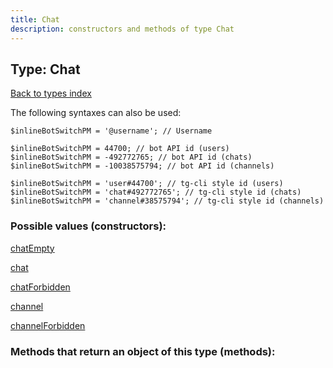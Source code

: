 ```yaml
---
title: Chat
description: constructors and methods of type Chat
---
```

## Type: Chat  
[Back to types index](index.md)



The following syntaxes can also be used:

```
$inlineBotSwitchPM = '@username'; // Username

$inlineBotSwitchPM = 44700; // bot API id (users)
$inlineBotSwitchPM = -492772765; // bot API id (chats)
$inlineBotSwitchPM = -10038575794; // bot API id (channels)

$inlineBotSwitchPM = 'user#44700'; // tg-cli style id (users)
$inlineBotSwitchPM = 'chat#492772765'; // tg-cli style id (chats)
$inlineBotSwitchPM = 'channel#38575794'; // tg-cli style id (channels)
```


### Possible values (constructors):

[chatEmpty](../constructors/chatEmpty.md)  

[chat](../constructors/chat.md)  

[chatForbidden](../constructors/chatForbidden.md)  

[channel](../constructors/channel.md)  

[channelForbidden](../constructors/channelForbidden.md)  



### Methods that return an object of this type (methods):



